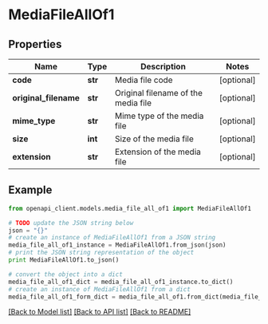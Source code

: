 # MediaFileAllOf1


## Properties
Name | Type | Description | Notes
------------ | ------------- | ------------- | -------------
**code** | **str** | Media file code | [optional] 
**original_filename** | **str** | Original filename of the media file | [optional] 
**mime_type** | **str** | Mime type of the media file | [optional] 
**size** | **int** | Size of the media file | [optional] 
**extension** | **str** | Extension of the media file | [optional] 

## Example

```python
from openapi_client.models.media_file_all_of1 import MediaFileAllOf1

# TODO update the JSON string below
json = "{}"
# create an instance of MediaFileAllOf1 from a JSON string
media_file_all_of1_instance = MediaFileAllOf1.from_json(json)
# print the JSON string representation of the object
print MediaFileAllOf1.to_json()

# convert the object into a dict
media_file_all_of1_dict = media_file_all_of1_instance.to_dict()
# create an instance of MediaFileAllOf1 from a dict
media_file_all_of1_form_dict = media_file_all_of1.from_dict(media_file_all_of1_dict)
```
[[Back to Model list]](../README.md#documentation-for-models) [[Back to API list]](../README.md#documentation-for-api-endpoints) [[Back to README]](../README.md)


